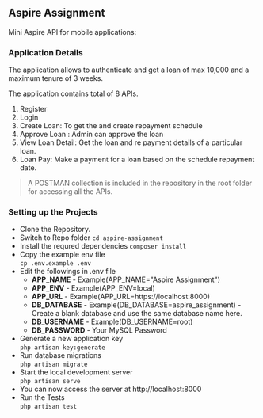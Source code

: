 ## Aspire Assignment

Mini Aspire API for mobile applications:

### Application Details
The application allows to authenticate and get a loan of max 10,000 and a maximum tenure of 3 weeks.

The application contains total of 8 APIs.
1.  Register
2.  Login
3.  Create Loan: To get the and create repayment schedule
4.  Approve Loan : Admin can approve the loan
5.  View Loan Detail: Get the loan and re payment details of a particular loan.
6.  Loan Pay: Make a payment for a loan based on the schedule repayment date.

> A POSTMAN collection is included in the repository in the root folder for accessing all the APIs.

### Setting up the Projects

- Clone the Repository.
- Switch to Repo folder
    `cd aspire-assignment`
- Install the requred dependencies
     `composer install`
- Copy the example env file
    <br>`cp .env.example .env`
- Edit the followings in .env file
  - **APP_NAME** - Example(APP_NAME="Aspire Assignment")
  - **APP_ENV** - Example(APP_ENV=local)
  - **APP_URL** - Example(APP_URL=https://localhost:8000)
  - **DB_DATABASE** - Example(DB_DATABASE=aspire_assignment) - Create a blank database and use the same database name here.
  - **DB_USERNAME** - Example(DB_USERNAME=root)
  - **DB_PASSWORD** - Your MySQL Password
- Generate a new application key<br>
    `php artisan key:generate`
- Run database migrations<br>
     `php artisan migrate`
- Start the local development server<br>
     `php artisan serve`
- You can now access the server at http://localhost:8000
- Run the Tests<br>
     `php artisan test`
